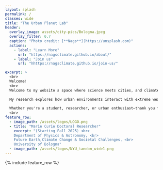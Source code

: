 ```yaml
---
layout: splash
permalink: /
classes: wide
title: "The Urban Planet Lab"
header:
  overlay_image: assets/city-pics/Bologna.jpeg
  overlay_filter: 0.7
  caption: "Photo credit: [**Nags**](https://unsplash.com)"
  actions:
    - label: "Learn More"
      url: "https://nagsclimate.github.io/about/"
    - label: "Join us"
      url: "hhttps://nagsclimate.github.io/join-us/"

excerpt: >
  <br>
  Welcome!
  <br>
  Welcome to my website a space where science meets cities, and climate meets community.
  
  My research explores how urban environments interact with extreme weather, using tools like Numerical weather modeling, remote sensing, and data science. I focus on understanding and addressing challenges like urban heat, flooding, and climate inequality to help build more resilient and just cities.
  
  Whether you're a student, researcher, or urban enthusiast—thank you for visiting. I hope you find insights here that inspire collaboration and action.
  <br>
feature_row:
  - image_path: /assets/logos/LOGO.png
  - title: "Marie Curie Doctoral Researcher"
    excerpt: "(Starting Fall 2025) <br>
    Department of Physics & Astronomy, <br>
    Future Earth,Climate Change & Societal Challenges, <br>
    University of Bologna​"
  - image_path: /assets/logos/NYU_tandon_wide1.png
---
```



{% include feature_row %}


<!--
### Prof. Anamika Shreevastava
Assistant Professor

Dept. of Mechanical & Aerospace Engineering, <br>
and Center for Urban Science and Progress, <br>
Tandon School of Engineering, <br>
New York University​

370 Jay Street, 13th Floor, <br>
Brooklyn, NY 11201
url: "https://engineering.nyu.edu/faculty/anamika-shreevastava"
btn_class: "btn--secondary"
btn_label: "Link to New York University profile"

<!--
- image_path: /assets/images/Networks.jpg
  alt: "Projects"
  title: "Other Projects"
  excerpt: "Assorted collection of some of my scholarly projects that aren't published"
  url: "/projects/"
  btn_class: "btn--primary"
  btn_label: "Projects"
- image_path: /assets/images/Stat_Wars.png
  alt: "Resources"
  title: "Resources"
  excerpt: "Dive in for links to useful tools and online documents that I have curated over the years"
  url: "/resources/"
  btn_class: "btn--primary"
  btn_label: "Resources"
  -->
